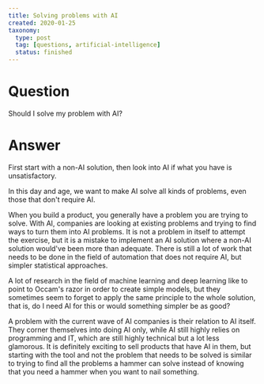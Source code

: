 ```yaml
---
title: Solving problems with AI
created: 2020-01-25
taxonomy:
  type: post
  tag: [questions, artificial-intelligence]
  status: finished
---
```


# Question
Should I solve my problem with AI?

# Answer
First start with a non-AI solution, then look into AI if what you have is unsatisfactory.

In this day and age, we want to make AI solve all kinds of problems, even those that don't require AI.

When you build a product, you generally have a problem you are trying to solve. With AI, companies are looking at existing problems and trying to find ways to turn them into AI problems. It is not a problem in itself to attempt the exercise, but it is a mistake to implement an AI solution where a non-AI solution would've been more than adequate. There is still a lot of work that needs to be done in the field of automation that does not require AI, but simpler statistical approaches.

A lot of research in the field of machine learning and deep learning like to point to Occam's razor in order to create simple models, but they sometimes seem to forget to apply the same principle to the whole solution, that is, do I need AI for this or would something simpler be as good?

A problem with the current wave of AI companies is their relation to AI itself. They corner themselves into doing AI only, while AI still highly relies on programming and IT, which are still highly technical but a lot less glamorous. It is definitely exciting to sell products that have AI in them, but starting with the tool and not the problem that needs to be solved is similar to trying to find all the problems a hammer can solve instead of knowing that you need a hammer when you want to nail something.
